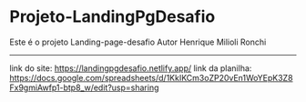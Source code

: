 # Projeto-LandingPgDesafio
Este é o projeto Landing-page-desafio 
Autor Henrique Milioli Ronchi 
*************************************************************
link do site: https://landingpgdesafio.netlify.app/
link da planilha: https://docs.google.com/spreadsheets/d/1KkIKCm3oZP20vEn1WoYEpK3Z8Fx9gmiAwfp1-btp8_w/edit?usp=sharing

